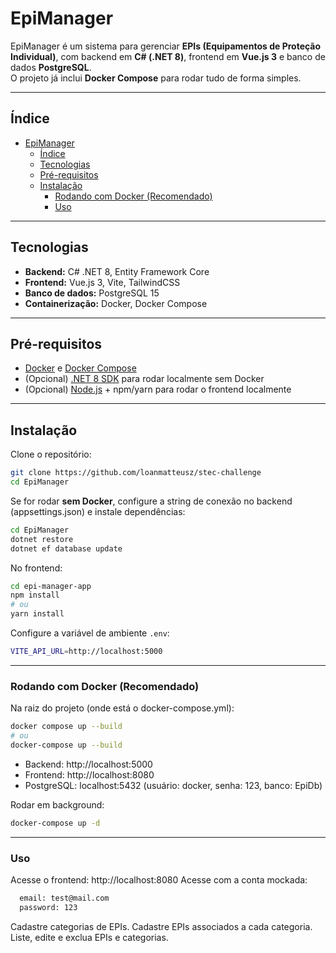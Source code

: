 # EpiManager

EpiManager é um sistema para gerenciar **EPIs (Equipamentos de Proteção Individual)**, com backend em **C# (.NET 8)**, frontend em **Vue.js 3** e banco de dados **PostgreSQL**.  
O projeto já inclui **Docker Compose** para rodar tudo de forma simples.

---

## Índice

- [EpiManager](#epimanager)
  - [Índice](#índice)
  - [Tecnologias](#tecnologias)
  - [Pré-requisitos](#pré-requisitos)
  - [Instalação](#instalação)
    - [Rodando com Docker (Recomendado)](#rodando-com-docker-recomendado)
    - [Uso](#uso)

---

## Tecnologias

- **Backend:** C# .NET 8, Entity Framework Core  
- **Frontend:** Vue.js 3, Vite, TailwindCSS  
- **Banco de dados:** PostgreSQL 15  
- **Containerização:** Docker, Docker Compose  

---

## Pré-requisitos

- [Docker](https://www.docker.com/) e [Docker Compose](https://docs.docker.com/compose/)  
- (Opcional) [.NET 8 SDK](https://dotnet.microsoft.com/download/dotnet/8.0) para rodar localmente sem Docker  
- (Opcional) [Node.js](https://nodejs.org/) + npm/yarn para rodar o frontend localmente  

---

## Instalação

Clone o repositório:

```bash
git clone https://github.com/loanmatteusz/stec-challenge
cd EpiManager
```

Se for rodar **sem Docker**, configure a string de conexão no backend (appsettings.json) e instale dependências:
```bash
cd EpiManager
dotnet restore
dotnet ef database update
```
No frontend:
```bash
cd epi-manager-app
npm install
# ou
yarn install
```
Configure a variável de ambiente `.env`:
```bash
VITE_API_URL=http://localhost:5000
```
---

### Rodando com Docker (Recomendado)

Na raiz do projeto (onde está o docker-compose.yml):
```bash
docker compose up --build
# ou
docker-compose up --build
```
- Backend: http://localhost:5000
- Frontend: http://localhost:8080
- PostgreSQL: localhost:5432 (usuário: docker, senha: 123, banco: EpiDb)

Rodar em background:
```bash
docker-compose up -d
```
---

### Uso

Acesse o frontend: http://localhost:8080
Acesse com a conta mockada:
```bash
  email: test@mail.com
  password: 123
```
Cadastre categorias de EPIs.
Cadastre EPIs associados a cada categoria.
Liste, edite e exclua EPIs e categorias.
